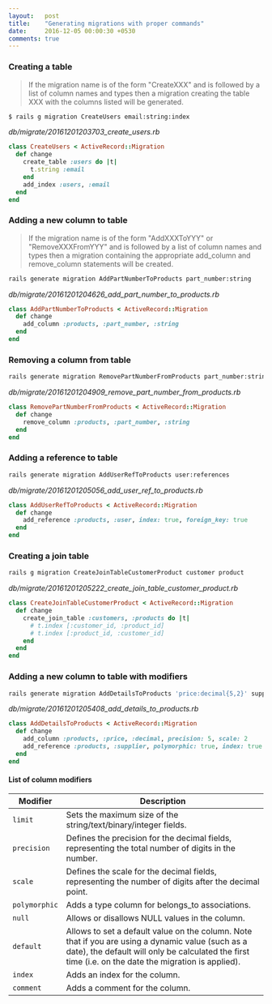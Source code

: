 ```yaml
---
layout:   post
title:    "Generating migrations with proper commands"
date:     2016-12-05 00:00:30 +0530
comments: true
---
```


### Creating a table

> If the migration name is of the form "CreateXXX" and is followed by a list of column names and types then a migration creating the table XXX with the columns listed will be generated.

```bash
$ rails g migration CreateUsers email:string:index
```

_db/migrate/20161201203703_create_users.rb_

```ruby
class CreateUsers < ActiveRecord::Migration
  def change
    create_table :users do |t|
      t.string :email
    end
    add_index :users, :email
  end
end
```

### Adding a new column to table

> If the migration name is of the form "AddXXXToYYY" or "RemoveXXXFromYYY" and is followed by a list of column names and types then a migration containing the appropriate add_column and remove_column statements will be created.

```sh
rails generate migration AddPartNumberToProducts part_number:string
```

_db/migrate/20161201204626_add_part_number_to_products.rb_

```ruby
class AddPartNumberToProducts < ActiveRecord::Migration
  def change
    add_column :products, :part_number, :string
  end
end
```

### Removing a column from table

```sh
rails generate migration RemovePartNumberFromProducts part_number:string
```

_db/migrate/20161201204909_remove_part_number_from_products.rb_

```ruby
class RemovePartNumberFromProducts < ActiveRecord::Migration
  def change
    remove_column :products, :part_number, :string
  end
end
```

### Adding a reference to table

```sh
rails generate migration AddUserRefToProducts user:references
```

_db/migrate/20161201205056_add_user_ref_to_products.rb_

```ruby
class AddUserRefToProducts < ActiveRecord::Migration
  def change
    add_reference :products, :user, index: true, foreign_key: true
  end
end
```

### Creating a join table

```sh
rails g migration CreateJoinTableCustomerProduct customer product
```

_db/migrate/20161201205222_create_join_table_customer_product.rb_

```ruby
class CreateJoinTableCustomerProduct < ActiveRecord::Migration
  def change
    create_join_table :customers, :products do |t|
      # t.index [:customer_id, :product_id]
      # t.index [:product_id, :customer_id]
    end
  end
end
```

### Adding a new column to table with modifiers

```sh
rails generate migration AddDetailsToProducts 'price:decimal{5,2}' supplier:references{polymorphic}
```

_db/migrate/20161201205408_add_details_to_products.rb_

```ruby
class AddDetailsToProducts < ActiveRecord::Migration
  def change
    add_column :products, :price, :decimal, precision: 5, scale: 2
    add_reference :products, :supplier, polymorphic: true, index: true
  end
end
```

#### List of column modifiers

|     Modifier    |  Description |
|-----------------|---|
| `limit`       | Sets the maximum size of the string/text/binary/integer fields. |
| `precision`   | Defines the precision for the decimal fields, representing the total number of digits in the number. |
| `scale`       | Defines the scale for the decimal fields, representing the number of digits after the decimal point. |
| `polymorphic` | Adds a type column for belongs_to associations. |
| `null`        | Allows or disallows NULL values in the column. |
| `default`     | Allows to set a default value on the column. Note that if you are using a dynamic value (such as a date), the default will only be calculated the first time (i.e. on the date the migration is applied). |
| `index`       | Adds an index for the column. |
| `comment`     | Adds a comment for the column. |
